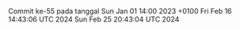 Commit ke-55 pada tanggal Sun Jan 01 14:00 2023 +0100
Fri Feb 16 14:43:06 UTC 2024
Sun Feb 25 20:43:04 UTC 2024
